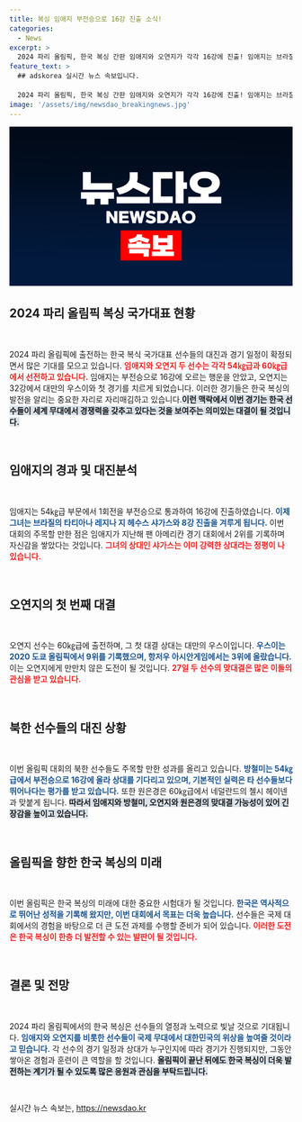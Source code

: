 ```yaml
---
title: 복싱 임애지 부전승으로 16강 진출 소식!
categories:
  - News
excerpt: >
  2024 파리 올림픽, 한국 복싱 간판 임애지와 오연지가 각각 16강에 진출! 임애지는 브라질 선수와 8강행을 다툴 예정이며, 오연지는 대만 선수와 승부를 벌인다. 긴장감 넘치는 맞대결의 결과는? 클릭해 보세요!
feature_text: >
  ## adskorea 실시간 뉴스 속보입니다.

  2024 파리 올림픽, 한국 복싱 간판 임애지와 오연지가 각각 16강에 진출! 임애지는 브라질 선수와 8강행을 다툴 예정이며, 오연지는 대만 선수와 승부를 벌인다. 긴장감 넘치는 맞대결의 결과는? 클릭해 보세요!
image: '/assets/img/newsdao_breakingnews.jpg'
---
```


<p><img src="/assets/img/newsdao_breakingnews.jpg" alt="adskorea 속보" /></p>

<h2 data-ke-size="size26">2024 파리 올림픽 복싱 국가대표 현황</h2>

<p data-ke-size="size16">&nbsp;</p>

<p>2024 파리 올림픽에 출전하는 한국 복식 국가대표 선수들의 대진과 경기 일정이 확정되면서 많은 기대를 모으고 있습니다. <b><span style="color: #ee2323;">임애지와 오연지 두 선수는 각각 54㎏급과 60㎏급에서 선전하고 있습니다.</span></b> 임애지는 부전승으로 16강에 오르는 행운을 안았고, 오연지는 32강에서 대만의 우스이와 첫 경기를 치르게 되었습니다. 이러한 경기들은 한국 복싱의 발전을 알리는 중요한 자리로 자리매김하고 있습니다.<b><span style="background-color: #21538527;">이런 맥락에서 이번 경기는 한국 선수들이 세계 무대에서 경쟁력을 갖추고 있다는 것을 보여주는 의미있는 대결이 될 것입니다.</span></b> </p>

<p data-ke-size="size16">&nbsp;</p>

<h2 data-ke-size="size26">임애지의 경과 및 대진분석</h2>

<p data-ke-size="size16">&nbsp;</p>

<p>임애지는 54㎏급 부문에서 1회전을 부전승으로 통과하여 16강에 진출하였습니다. <b><span style="color: #1a5490;">이제 그녀는 브라질의 타티아나 레지나 지 헤수스 샤가스와 8강 진출을 겨루게 됩니다.</span></b> 이번 대회의 주목할 만한 점은 임애지가 지난해 팬 아메리칸 경기 대회에서 2위를 기록하며 자신감을 쌓았다는 것입니다. <b><span style="color: #ee2323;">그녀의 상대인 샤가스는 이미 강력한 상대라는 정평이 나 있습니다.</span></b> </p>

<p data-ke-size="size16">&nbsp;</p>

<h2 data-ke-size="size26">오연지의 첫 번째 대결</h2>

<p data-ke-size="size16">&nbsp;</p>

<p>오연지 선수는 60㎏급에 출전하며, 그 첫 대결 상대는 대만의 우스이입니다. <b><span style="color: #1a5490;">우스이는 2020 도쿄 올림픽에서 9위를 기록했으며, 항저우 아시안게임에서는 3위에 올랐습니다.</span></b> 이는 오연지에게 만만치 않은 도전이 될 것입니다. <b><span style="color: #ee2323;">27일 두 선수의 맞대결은 많은 이들의 관심을 받고 있습니다.</span></b> </p>

<p data-ke-size="size16">&nbsp;</p>

<h2 data-ke-size="size26">북한 선수들의 대진 상황</h2>

<p data-ke-size="size16">&nbsp;</p>

<p>이번 올림픽 대회의 북한 선수들도 주목할 만한 성과를 올리고 있습니다. <b><span style="color: #1a5490;">방철미는 54㎏급에서 부전승으로 16강에 올라 상대를 기다리고 있으며, 기본적인 실력은 타 선수들보다 뛰어나다는 평가를 받고 있습니다.</span></b> 또한 원은경은 60㎏급에서 네덜란드의 첼시 헤이넨과 맞붙게 됩니다. <b><span style="background-color: #21538527;">따라서 임애지와 방철미, 오연지와 원은경의 맞대결 가능성이 있어 긴장감을 높이고 있습니다.</span></b> </p>

<p data-ke-size="size16">&nbsp;</p>

<h2 data-ke-size="size26">올림픽을 향한 한국 복싱의 미래</h2>

<p data-ke-size="size16">&nbsp;</p>

<p>이번 올림픽은 한국 복싱의 미래에 대한 중요한 시험대가 될 것입니다. <b><span style="color: #1a5490;">한국은 역사적으로 뛰어난 성적을 기록해 왔지만, 이번 대회에서 목표는 더욱 높습니다.</span></b> 선수들은 국제 대회에서의 경험을 바탕으로 더 큰 도전 과제를 수행할 준비가 되어 있습니다. <b><span style="color: #ee2323;">이러한 도전은 한국 복싱이 한층 더 발전할 수 있는 발판이 될 것입니다.</span></b> </p>

<p data-ke-size="size16">&nbsp;</p>

<h2 data-ke-size="size26">결론 및 전망</h2>

<p data-ke-size="size16">&nbsp;</p>

<p>2024 파리 올림픽에서의 한국 복싱은 선수들의 열정과 노력으로 빛날 것으로 기대됩니다. <b><span style="color: #1a5490;">임애지와 오연지를 비롯한 선수들이 국제 무대에서 대한민국의 위상을 높여줄 것이라고 믿습니다.</span></b> 각 선수의 경기 일정과 상대가 누구인지에 따라 경기가 진행되지만, 그동안 쌓아온 경험과 훈련이 큰 역할을 할 것입니다. <b><span style="background-color: #21538527;">올림픽이 끝난 뒤에도 한국 복싱이 더욱 발전하는 계기가 될 수 있도록 많은 응원과 관심을 부탁드립니다.</span></b> </p>

<p data-ke-size="size16">&nbsp;</p>
실시간 뉴스 속보는, <a href="https://newsdao.kr" rel="dofollow">https://newsdao.kr</a>


